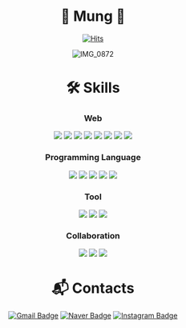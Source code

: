 <div align="center">
  
  # 🐶 Mung 🐶

  [![Hits](https://hits.seeyoufarm.com/api/count/incr/badge.svg?url=https%3A%2F%2Fgithub.com%2FM-ung&count_bg=%2360D706&title_bg=%232C6019&icon=&icon_color=%23E7E7E7&title=hits&edge_flat=false)](https://hits.seeyoufarm.com)

  ![IMG_0872](https://github.com/M-ung/M-ung/assets/126846468/a7c0a6e5-5864-4525-9fb2-b844b100389d)

  # 🛠️ Skills
  ### Web
  <img src="https://img.shields.io/badge/spring-6DB33F?style=for-the-badge&logo=spring&logoColor=white"> <img src="https://img.shields.io/badge/springboot-6DB33F?style=for-the-badge&logo=springboot&logoColor=white"> <img src="https://img.shields.io/badge/JPA-6DB33F?style=for-the-badge&logo=springboot&logoColor=white"> <img src="https://img.shields.io/badge/node.js-339933?style=for-the-badge&logo=Node.js&logoColor=white"> <img src="https://img.shields.io/badge/html5-E34F26?style=for-the-badge&logo=html5&logoColor=white"> <img src="https://img.shields.io/badge/css-1572B6?style=for-the-badge&logo=css3&logoColor=white"> <img src="https://img.shields.io/badge/javascript-F7DF1E?style=for-the-badge&logo=javascript&logoColor=black"> <img src="https://img.shields.io/badge/mysql-4479A1?style=for-the-badge&logo=mysql&logoColor=white">

  ### Programming Language
  <img src="https://img.shields.io/badge/java-007396?style=for-the-badge&logo=java&logoColor=white"> <img src="https://img.shields.io/badge/c++-00599C?style=for-the-badge&logo=c%2B%2B&logoColor=white"> <img src="https://img.shields.io/badge/C%23-00599C?style=for-the-badge&logo=c-sharp&logoColor=white"> <img src="https://img.shields.io/badge/C-00599C?style=for-the-badge&logo=c&logoColor=white"> <img src="https://img.shields.io/badge/javascript-F7DF1E?style=for-the-badge&logo=javascript&logoColor=black">

  ### Tool
  <img src="https://img.shields.io/badge/intellijidea-red?style=for-the-badge&logo=intellijidea&logoColor=000000"> <img src="https://img.shields.io/badge/Visual%20Studio%20Code-007ACC?style=for-the-badge&logo=Visual%20Studio%20Code&logoColor=white"> <img src="https://img.shields.io/badge/Eclipse%20IDE-2C2255?style=for-the-badge&logo=Eclipse%20IDE&logoColor=white">

  ### Collaboration
  <img src="https://img.shields.io/badge/git-F05032?style=for-the-badge&logo=git&logoColor=white"> <img src="https://img.shields.io/badge/notion-000000?style=for-the-badge&logo=notion&logoColor=white"> <img src="https://img.shields.io/badge/discord-5865F2?style=for-the-badge&logo=discord&logoColor=white">

  # :mailbox_with_mail: Contacts
  [![Gmail Badge](https://img.shields.io/badge/Gmail-d14836?style=flat-square&logo=Gmail&logoColor=white&link=mailto:wjdahrrla@gmail.com)](mailto:wjdahrrla@gmail.com)
  [![Naver Badge](https://img.shields.io/badge/Naver-03C75A?style=flat-square&logo=Naver&logoColor=white&link=mailto:wjdahrrla@naver.com)](mailto:wjdahrrla@naver.com)
  [![Instagram Badge](https://img.shields.io/badge/Instagram-%23E4405F?style=flat-square&logo=Instagram&logoColor=white)](https://www.instagram.com/_.mung)
</div>
